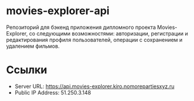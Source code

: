 # movies-explorer-api
Репозиторий для бэкенд приложения дипломного проекта Movies-Explorer, со следующими возможностями: авторизации, регистрации и редактирования профиля пользователей, операции с сохранением и удалением фильмов.

# Ссылки
  * Server URL: https://api.movies-explorer.kiro.nomorepartiesxyz.ru
  * Public IP Address: 51.250.3.148
